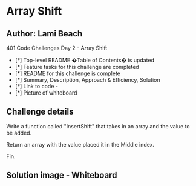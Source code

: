 # Array Shift

## Author: Lami Beach

401 Code Challenges Day 2 - Array Shift
- [*] Top-level README �Table of Contents� is updated
- [*] Feature tasks for this challenge are completed
- [*] README for this challenge is complete
- [*] Summary, Description, Approach & Efficiency, Solution
- [*] Link to code - 
- [*] Picture of whiteboard

## Challenge details
Write a function called "InsertShift" that 
takes in an array and the value to be added.

Return an array with the value placed it in the
Middle index.

Fin.

## Solution image - Whiteboard
